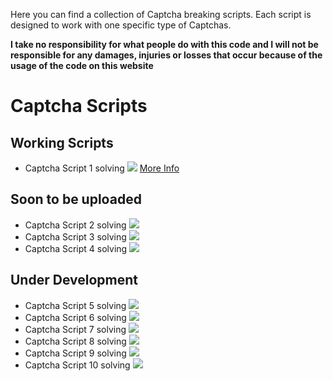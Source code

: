 Here you can find a collection of Captcha breaking scripts. Each script is designed to work with one specific type of Captchas.

**I take no responsibility for what people do with this code and I will not be responsible for any damages, injuries or losses that occur because of the usage of the code on this website**

# Captcha Scripts #

## Working Scripts ##
<ul>
<li>Captcha Script 1 solving <img src='http://captcha-breaker.googlecode.com/files/captcha1.png' /> <a href='http://code.google.com/p/captcha-breaker/wiki/CaptchaBreaker1?ts=1258730231&updated=CaptchaBreaker1'>More Info</a></li>
</ul>

## Soon to be uploaded ##
<ul>
<li>Captcha Script 2 solving <img src='http://captcha-breaker.googlecode.com/files/captcha2.gif' /></li>
<li>Captcha Script 3 solving <img src='http://captcha-breaker.googlecode.com/files/captcha3.png' /></li>
<li>Captcha Script 4 solving <img src='http://captcha-breaker.googlecode.com/files/captcha4.png' /></li>
</ul>

## Under Development ##
<ul>
<li>Captcha Script 5 solving <img src='http://captcha-breaker.googlecode.com/files/captcha5.jpg' /></li>
<li>Captcha Script 6 solving <img src='http://captcha-breaker.googlecode.com/files/captcha6.bmp' /></li>
<li>Captcha Script 7 solving <img src='http://captcha-breaker.googlecode.com/files/captcha7.jpg' /></li>
<li>Captcha Script 8 solving <img src='http://captcha-breaker.googlecode.com/files/captcha8.jpg' /></li>
<li>Captcha Script 9 solving <img src='http://captcha-breaker.googlecode.com/files/captcha9.gif' /></li>
<li>Captcha Script 10 solving <img src='http://captcha-breaker.googlecode.com/files/captcha10.png' /></li>
</ul>